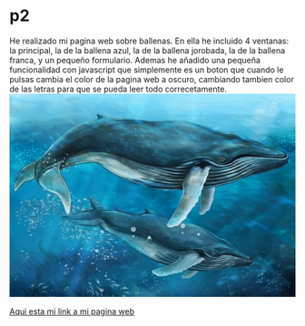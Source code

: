 # p2
He realizado mi pagina web sobre ballenas. En ella he incluido 4 ventanas: la principal, la de la ballena azul, la de la ballena jorobada, la de la ballena franca, y un pequeño formulario. Ademas he añadido una pequeña funcionalidad con javascript que simplemente es un boton que cuando le pulsas cambia el color de la pagina web a oscuro, cambiando tambien color de las letras para que se pueda leer todo correcetamente. 
![ballena .](imagenes/Portada.jpg)

[Aqui esta mi link a mi pagina web](https://bydelariva78.github.io/p2/)
